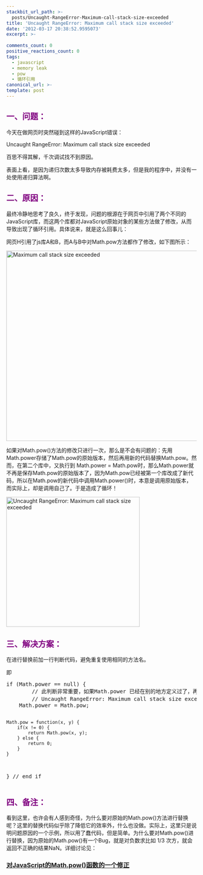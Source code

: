 ```yaml
---
stackbit_url_path: >-
  posts/Uncaught-RangeError-Maximum-call-stack-size-exceeded
title: 'Uncaught RangeError: Maximum call stack size exceeded'
date: '2012-03-17 20:38:52.9595073'
excerpt: >-
  
comments_count: 0
positive_reactions_count: 0
tags: 
  - javascript
  - memory leak
  - pow
  - 循环引用
canonical_url: >-
template: post
---
```

<h2><font color="#800080">一、问题：</font></h2>  <p>今天在做网页时突然碰到这样的JavaScript错误：</p>  <p>Uncaught RangeError: Maximum call stack size exceeded </p>  <p>百思不得其解，千次调试找不到原因。</p>  <p>表面上看，是因为递归次数太多导致内存被耗费太多，但是我的程序中，并没有一处使用递归算法啊。</p>  <h2><font color="#800080">二、原因：</font></h2>  <p>最终冷静地思考了良久，终于发现，问题的根源在于网页中引用了两个不同的JavaScript库，而这两个库都对JavaScript原始对象的某些方法做了修改，从而导致出现了循环引用。具体说来，就是这么回事儿：</p>  <p>网页H引用了js库A和B，而A与B中对Math.pow方法都作了修改，如下图所示：</p>  <p><a href="http://www.zizhujy.com/blog/image.axd?picture=%E6%9C%AA%E6%A0%87%E9%A2%98-1.jpg"><img style="border-right-width: 0px; display: inline; border-top-width: 0px; border-bottom-width: 0px; border-left-width: 0px" title="Maximum call stack size exceeded" border="0" alt="Maximum call stack size exceeded" src="http://www.zizhujy.com/blog/image.axd?picture=%E6%9C%AA%E6%A0%87%E9%A2%98-1_thumb.jpg" width="553" height="504" /></a> </p>  <p></p>  <p>如果对Math.pow()方法的修改只进行一次，那么是不会有问题的：先用Math.power存储了Math.pow的原始版本，然后再用新的代码替换Math.pow。然而，在第二个库中，又执行到 Math.power = Math.pow时，那么Math.power就不再是保存Math.pow的原始版本了，因为Math.pow已经被第一个库改成了新代码，所以在Math.pow的新代码中调用Math.power()时，本意是调用原始版本，而实际上，却是调用自己了。于是造成了循环！</p>  <p><a href="http://www.zizhujy.com/blog/image.axd?picture=image_491.png"><img style="border-bottom: 0px; border-left: 0px; display: inline; border-top: 0px; border-right: 0px" title="Uncaught RangeError: Maximum call stack size exceeded" border="0" alt="Uncaught RangeError: Maximum call stack size exceeded" src="http://www.zizhujy.com/blog/image.axd?picture=image_thumb_214.png" width="353" height="344" /></a> </p>  <h2><font color="#800080">三、解决方案：</font></h2>  <p>在进行替换前加一行判断代码，避免重复使用相同的方法名。</p>  <p>即</p>  <pre class="brush: javascript">if (Math.power == null) {
        // 此判断非常重要，如果Math.power 已经在别的地方定义过了，再次这样重新定义，会导致循环引用，从而引发
        // Uncaught RangeError: Maximum call stack size exceeded 错误
	Math.power = Math.pow;

	Math.pow = function(x, y) {
		if(x != 0) {
			return Math.pow(x, y);
		} else {
			return 0;
		}
	}
} // end if</pre>

<h2><font color="#800080">四、备注：</font></h2>

<p>看到这里，也许会有人感到奇怪，为什么要对原始的Math.pow()方法进行替换呢？这里的替换代码似乎除了降低它的效率外，什么也没做。实际上，这里只是说明问题原因的一个示例，所以用了蠢代码，但是简单。为什么要对Math.pow()进行替换，因为原始的Math.pow()有一个Bug，就是对负数求比如 1/3 次方，就会返回不正确的结果NaN。详细讨论见：</p>

<h3><a href="http://zizhujy.com/blog/post/2012/02/21/%E5%AF%B9JavaScript%E7%9A%84Mathpow()%E5%87%BD%E6%95%B0%E7%9A%84%E4%B8%80%E4%B8%AA%E4%BF%AE%E6%AD%A3.aspx">对JavaScript的Math.pow()函数的一个修正</a></h3>